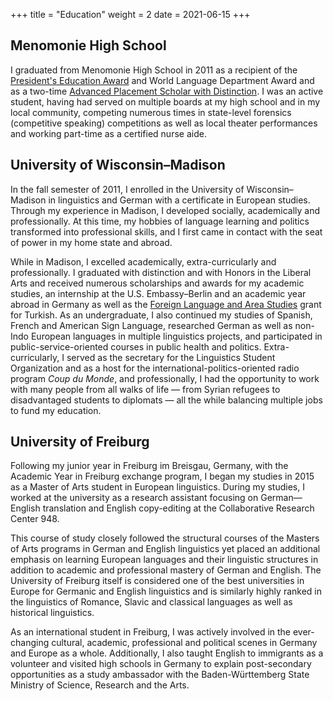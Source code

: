 +++
title = "Education"
weight = 2
date = 2021-06-15
+++

## Menomonie High School

I graduated from Menomonie High School in 2011 as a recipient of the [President's Education Award](https://www2.ed.gov/programs/presedaward/eligibility.html) and World Language Department Award and as a two-time [Advanced Placement Scholar with Distinction](https://apcentral.collegeboard.org/exam-administration-ordering-scores/scores/awards/scholar-awards). I was an active student, having had served on multiple boards at my high school and in my local community, competing numerous times in state-level forensics (competitive speaking) competitions as well as local theater performances and working part-time as a certified nurse aide.

## University of Wisconsin–Madison

In the fall semester of 2011, I enrolled in the University of Wisconsin–Madison in linguistics and German with a certificate in European studies. Through my experience in Madison, I developed socially, academically and professionally. At this time, my hobbies of language learning and politics transformed into professional skills, and I first came in contact with the seat of power in my home state and abroad.

While in Madison, I excelled academically, extra-curricularly and professionally. I graduated with distinction and with Honors in the Liberal Arts and received numerous scholarships and awards for my academic studies, an internship at the U.S. Embassy–Berlin and an academic year abroad in Germany as well as the [Foreign Language and Area Studies](https://www2.ed.gov/programs/iegpsflasf/index.html) grant for Turkish. As an undergraduate, I also continued my studies of Spanish, French and American Sign Language, researched German as well as non-Indo European languages in multiple linguistics projects, and participated in public-service-oriented courses in public health and politics. Extra-curricularly, I served as the secretary for the Linguistics Student Organization and as a host for the international-politics-oriented radio program *Coup du Monde*, and professionally, I had the opportunity to work with many people from all walks of life — from Syrian refugees to disadvantaged students to diplomats — all the while balancing multiple jobs to fund my education.

## University of Freiburg

Following my junior year in Freiburg im Breisgau, Germany, with the Academic Year in Freiburg exchange program, I began my studies in 2015 as a Master of Arts student in European linguistics. During my studies, I worked at the university as a research assistant focusing on German—English translation and English copy-editing at the Collaborative Research Center 948.

This course of study closely followed the structural courses of the Masters of Arts programs in German and English linguistics yet placed an additional emphasis on learning European languages and their linguistic structures in addition to academic and professional mastery of German and English. The University of Freiburg itself is considered one of the best universities in Europe for Germanic and English linguistics and is similarly highly ranked in the linguistics of Romance, Slavic and classical languages as well as historical linguistics.

As an international student in Freiburg, I was actively involved in the ever-changing cultural, academic, professional and political scenes in Germany and Europe as a whole. <!--I was a finalist for scholarships from the German Academic Exchange Service as well as the political Friedrich Naumann Foundation and Konrad Adenauer Foundation.--> Additionally, I also taught English to immigrants as a volunteer and visited high schools in Germany to explain post-secondary opportunities as a study ambassador with the Baden-Württemberg State Ministry of Science, Research and the Arts.
